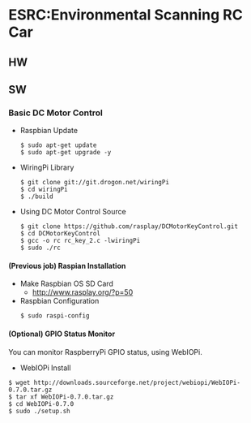 # ESRC:Environmental Scanning RC Car

## HW

 

## SW

### Basic DC Motor Control
  * Raspbian Update
    ```
    $ sudo apt-get update
    $ sudo apt-get upgrade -y
    ```

  * WiringPi Library
    ```
    $ git clone git://git.drogon.net/wiringPi
    $ cd wiringPi
    $ ./build
    ```

  * Using DC Motor Control Source
    ```
    $ git clone https://github.com/rasplay/DCMotorKeyControl.git
    $ cd DCMotorKeyControl
    $ gcc -o rc rc_key_2.c -lwiringPi
    $ sudo ./rc
    ```

#### (Previous job) Raspian Installation
  * Make Raspbian OS SD Card
    * http://www.rasplay.org/?p=50
  * Raspbian Configuration
    ```
    $ sudo raspi-config
    ```

#### (Optional) GPIO Status Monitor
You can monitor RaspberryPi GPIO status, using WebIOPi.
  * WebIOPi Install
```
$ wget http://downloads.sourceforge.net/project/webiopi/WebIOPi-0.7.0.tar.gz
$ tar xf WebIOPi-0.7.0.tar.gz
$ cd WebIOPi-0.7.0
$ sudo ./setup.sh
```
